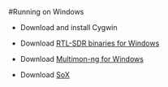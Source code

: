 #Running on Windows

* Download and install Cygwin

* Download [RTL-SDR binaries for Windows](http://osmocom.org/attachments/download/2242/RelWithDebInfo.zip)

* Download [Multimon-ng for Windows](https://github.com/EliasOenal/multimon-ng/releases)

* Download [SoX](http://sox.sourceforge.net/)
